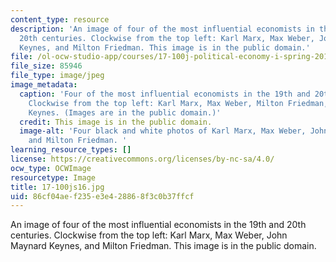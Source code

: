 ```yaml
---
content_type: resource
description: 'An image of four of the most influential economists in the 19th and
  20th centuries. Clockwise from the top left: Karl Marx, Max Weber, John Maynard
  Keynes, and Milton Friedman. This image is in the public domain.'
file: /ol-ocw-studio-app/courses/17-100j-political-economy-i-spring-2016/86cf04aef235e3e428868f3c0b37ffcf_17-100js16.jpg
file_size: 85946
file_type: image/jpeg
image_metadata:
  caption: 'Four of the most influential economists in the 19th and 20th centuries.
    Clockwise from the top left: Karl Marx, Max Weber, Milton Friedman, and John Maynard
    Keynes. (Images are in the public domain.)'
  credit: This image is in the public domain.
  image-alt: 'Four black and white photos of Karl Marx, Max Weber, John Maynard Keynes,
    and Milton Friedman. '
learning_resource_types: []
license: https://creativecommons.org/licenses/by-nc-sa/4.0/
ocw_type: OCWImage
resourcetype: Image
title: 17-100js16.jpg
uid: 86cf04ae-f235-e3e4-2886-8f3c0b37ffcf
---
```

An image of four of the most influential economists in the 19th and 20th centuries. Clockwise from the top left: Karl Marx, Max Weber, John Maynard Keynes, and Milton Friedman. This image is in the public domain.